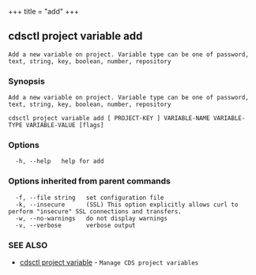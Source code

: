 +++
title = "add"
+++
## cdsctl project variable add

`Add a new variable on project. Variable type can be one of password, text, string, key, boolean, number, repository`

### Synopsis

`Add a new variable on project. Variable type can be one of password, text, string, key, boolean, number, repository`

```
cdsctl project variable add [ PROJECT-KEY ] VARIABLE-NAME VARIABLE-TYPE VARIABLE-VALUE [flags]
```

### Options

```
  -h, --help   help for add
```

### Options inherited from parent commands

```
  -f, --file string   set configuration file
  -k, --insecure      (SSL) This option explicitly allows curl to perform "insecure" SSL connections and transfers.
  -w, --no-warnings   do not display warnings
  -v, --verbose       verbose output
```

### SEE ALSO

* [cdsctl project variable](/cli/cdsctl/project/variable/)	 - `Manage CDS project variables`

